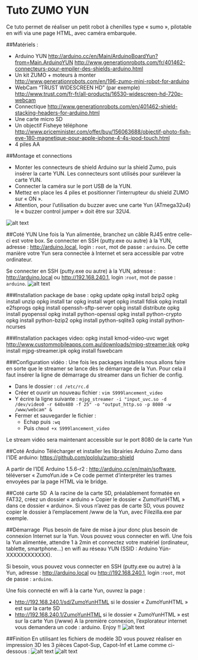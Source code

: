 
# Tuto ZUMO YUN
Ce tuto permet de réaliser un petit robot à chenilles type « sumo », pilotable en wifi via une page HTML, avec caméra embarquée.

##Matériels :
- Arduino YUN
	<http://arduino.cc/en/Main/ArduinoBoardYun?from=Main.ArduinoYUN>
	<http://www.generationrobots.com/fr/401462-connecteurs-pour-empiler-des-shields-arduino.html>
- Un kit ZUMO + moteurs à monter
	<http://www.generationrobots.com/en/196-zumo-mini-robot-for-arduino>
- WebCam  “TRUST WIDESCREEN HD” (par exemple)
	<http://www.trust.com/fr-fr/all-products/16530-widescreen-hd-720p-webcam> 
- Connectique 
	<http://www.generationrobots.com/en/401462-shield-stacking-headers-for-arduino.html>
- Une carte micro SD
- Un objectif Fisheye téléphone
	<http://www.priceminister.com/offer/buy/156063688/objectif-photo-fish-eye-180-magnetique-pour-apple-iphone-4-4s-ipod-touch.html>
- 4 piles AA

##Montage et connections
- Monter les connecteurs de shield Arduino sur la shield Zumo, puis insérer la carte YUN. Les connecteurs sont utilisés pour surélever la carte YUN.
- Connecter la caméra sur le port USB de la YUN.
- Mettez en place les 4 piles et positionner l’interrupteur du shield ZUMO sur « ON ».
- Attention, pour l’utilisation du buzzer avec une carte Yun (ATmega32u4) le « buzzer control jumper » doit être sur 32U4.
 
![alt text](https://github.com/Rastafouille/ZumoYun/raw/master/Galerie/ZumoYunv1.png)


##Coté YUN
Une fois la Yun alimentée, branchez un câble RJ45 entre celle-ci est votre box. Se connecter en SSH (putty.exe ou autre) à la YUN, adresse : <http://arduino.local>, login : `root`, mot de passe : `arduino`. De cette manière votre Yun sera connectée à Internet et sera accessible par votre ordinateur.

Se connecter en SSH (putty.exe ou autre) à la YUN, adresse : <http://arduino.local> ou <http://192.168.240.1>, login :`root`, mot de passe : `arduino`.
![alt text](https://github.com/Rastafouille/ZumoYun/raw/master/Galerie/linino.png)

###Installation package de base :
	opkg update
	opkg install bzip2
	opkg install unzip
	opkg install tar
	opkg install wget
	opkg install fdisk
	opkg install e2fsprogs
	opkg install openssh-sftp-server
	opkg install distribute
	opkg install pyopenssl
	opkg install python-openssl
	opkg install python-crypto
	opkg install python-bzip2
	opkg install python-sqlite3
	opkg install python-ncurses

###Installation packages video:
	opkg install kmod-video-uvc
	wget  http://www.custommobileapps.com.au/downloads/mjpg-streamer.ipk
	opkg install mjpg-streamer.ipk
	opkg install fswebcam

###Configuration vidéo :
Une fois les packages installés nous allons faire en sorte que le streamer se lance dès le démarrage de la Yun. Pour cela il faut insérer la ligne de démarrage du streamer dans un fichier de config.
- Dans le dossier :
	`cd /etc/rc.d`
- Créer et ouvrir un nouveau fichier :
	`vim S999lancement_video` 
- Y écrire la ligne suivante :
	`mjpg_streamer -i "input_uvc.so -d /dev/video0 -r 640x480 -f 25" -o "output_http.so -p 8080 -w /www/webcam" &`
- Fermer et sauvegarder le fichier :
	- Echap puis `:wq`
	- Puis `chmod +x S999lancement_video`

Le stream vidéo sera maintenant accessible sur le port 8080 de la carte Yun

##Coté Arduino
Télécharger et installer les librairies Arduino Zumo dans l'IDE arduino: <https://github.com/pololu/zumo-shield>

A partir de l’IDE Arduino 1.5.6-r2 : <http://arduino.cc/en/main/software>, téléverser « ZumoYun.ide »
Ce code permet d’interpréter les trames envoyées par la page HTML via le bridge.

##Coté carte SD 
A la racine de la carte SD, préalablement formatée en FAT32, créez un dossier « arduino »
Copier le dossier « ZumoYunHTML » dans ce dossier « arduino».
Si vous n’avez pas de carte SD, vous pouvez copier le dossier à l’emplacement /www de la Yun, avec Filezilla.exe par exemple.

##Démarrage 
Plus besoin de faire de mise à jour donc plus besoin de connexion Internet sur la Yun. Vous pouvez vous connecter en wifi. Une fois la Yun alimentée, attendre 1 à 2min et connectez votre matériel (ordinateur, tablette, smartphone…) en wifi au réseau YUN (SSID : Arduino Yún-XXXXXXXXXXXX).

Si besoin, vous pouvez vous connecter en SSH (putty.exe ou autre) à la Yun, adresse : <http://arduino.local> ou <http://192.168.240.1>, login :`root`, mot de passe : `arduino`.

Une fois connecté en wifi à la carte Yun, ouvrez la page :
- <http://192.168.240.1/sd/ZumoYunHTML> si le dossier « ZumoYunHTML » est sur la carte SD
- <http://192.168.240.1/ZumoYunHTML> si le dossier « ZumoYunHTML » est sur la carte Yun (/www)
A la première connexion, l’explorateur internet vous demandera un code : arduino.
Enjoy !!
![alt text](https://github.com/Rastafouille/ZumoYun/raw/master/Galerie/interfaceHTML.png)

##Finition
En utilisant les fichiers de modèle 3D vous pouvez réaliser en impression 3D les 3 pièces Capot-Sup, Capot-Inf et Lame comme ci-dessous :
![alt text](https://github.com/Rastafouille/ZumoYun/raw/master/Galerie/vue3D.png)
![alt text](https://github.com/Rastafouille/ZumoYun/raw/master/Galerie/photo.png)

